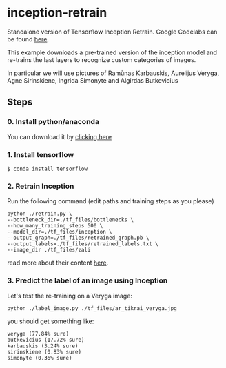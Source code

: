 # inception-retrain
Standalone version of Tensorflow Inception Retrain. Google Codelabs can be found [here](https://codelabs.developers.google.com/codelabs/tensorflow-for-poets).

This example downloads a pre-trained version of the inception model and re-trains the last layers to recognize custom categories of images. 

In particular we will use pictures of Ramūnas Karbauskis, Aurelijus Veryga, Agne Sirinskiene, Ingrida Simonyte and Algirdas Butkevicius

## Steps

### 0. Install python/anaconda

You can download it by [clicking here](https://conda.io/miniconda.html)

### 1. Install tensorflow
```$ conda install tensorflow```

### 2. Retrain Inception

Run the following command (edit paths and training steps as you please)
```
python ./retrain.py \
--bottleneck_dir=./tf_files/bottlenecks \
--how_many_training_steps 500 \
--model_dir=./tf_files/inception \
--output_graph=./tf_files/retrained_graph.pb \
--output_labels=./tf_files/retrained_labels.txt \
--image_dir ./tf_files/zali
```

read more about their content [here](https://codelabs.developers.google.com/codelabs/tensorflow-for-poets).


### 3. Predict the label of an image using Inception

Let's test the re-training on a Veryga image:
```
python ./label_image.py ./tf_files/ar_tikrai_veryga.jpg
```

you should get something like:
```
veryga (77.84% sure)
butkevicius (17.72% sure)
karbauskis (3.24% sure)
sirinskiene (0.83% sure)
simonyte (0.36% sure)
```
